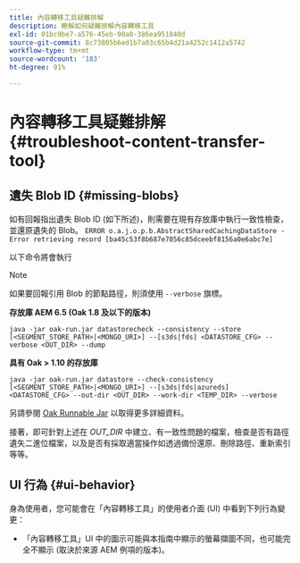 ```yaml
---
title: 內容轉移工具疑難排解
description: 瞭解如何疑難排解內容轉移工具
exl-id: 01bc9be7-a576-45eb-90a0-386ea951040d
source-git-commit: 8c73805b6ed1b7a03c65b4d21a4252c1412a5742
workflow-type: tm+mt
source-wordcount: '183'
ht-degree: 91%

---
```


# 內容轉移工具疑難排解 {#troubleshoot-content-transfer-tool}


## 遺失 Blob ID {#missing-blobs}

如有回報指出遺失 Blob ID (如下所述)，則需要在現有存放庫中執行一致性檢查，並還原遺失的 Blob。
`ERROR o.a.j.o.p.b.AbstractSharedCachingDataStore - Error retrieving record [ba45c53f8b687e7056c85dceebf8156a0e6abc7e]`

以下命令將會執行

>[!NOTE]
>
>如果要回報引用 Blob 的節點路徑，則須使用 `--verbose` 旗標。

**存放庫 AEM 6.5 (Oak 1.8 及以下的版本)**

```shell
java -jar oak-run.jar datastorecheck --consistency --store [<SEGMENT_STORE_PATH>|<MONGO_URI>] --[s3ds|fds] <DATASTORE_CFG> --verbose <OUT_DIR> --dump
```

**具有 Oak > 1.10 的存放庫**

```shell
java -jar oak-run.jar datastore --check-consistency [<SEGMENT_STORE_PATH>|<MONGO_URI>] --[s3ds|fds|azureds] <DATASTORE_CFG> --out-dir <OUT_DIR> --work-dir <TEMP_DIR> --verbose
```

另請參閱 [Oak Runnable Jar](https://github.com/apache/jackrabbit-oak/tree/trunk/oak-run) 以取得更多詳細資料。

接著，即可針對上述在 *OUT_DIR* 中建立、有一致性問題的檔案，檢查是否有路徑遺失二進位檔案，以及是否有採取適當操作如透過備份還原、刪除路徑、重新索引等等。


## UI 行為 {#ui-behavior}

身為使用者，您可能會在「內容轉移工具」的使用者介面 (UI) 中看到下列行為變更：

* 「內容轉移工具」UI 中的圖示可能與本指南中顯示的螢幕擷圖不同，也可能完全不顯示 (取決於來源 AEM 例項的版本)。
